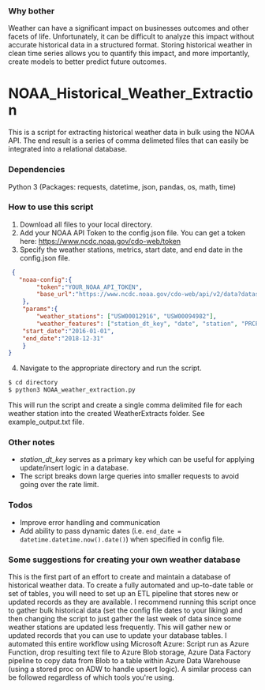 ### Why bother

Weather can have a significant impact on businesses outcomes and other facets of life. Unfortunately, it can be difficult to analyze this impact without accurate historical data in a structured format. Storing historical weather in clean time series allows you to quantify this impact, and more importantly, create models to better predict future outcomes. 

# NOAA_Historical_Weather_Extraction
This is a script for extracting historical weather data in bulk using the NOAA API. The end result is a series of comma delimeted files that can easily be integrated into a relational database. 

### Dependencies
Python 3 (Packages: requests, datetime, json, pandas, os, math, time)

### How to use this script
1. Download all files to your local directory.
2. Add your NOAA API Token to the config.json file. You can get a token here: https://www.ncdc.noaa.gov/cdo-web/token
3. Specify the weather stations, metrics, start date, and end date in the config.json file.
```json
 {
   "noaa-config":{
        "token":"YOUR_NOAA_API_TOKEN",
        "base_url":"https://www.ncdc.noaa.gov/cdo-web/api/v2/data?datasetid=GHCND&stationid=GHCND:"
    },
    "params":{
		"weather_stations": ["USW00012916", "USW00094982"],
		"weather_features": ["station_dt_key", "date", "station", "PRCP", "SNOW", "SNWD", "AWND", "TMAX", "TMIN"],
    "start_date":"2016-01-01",
    "end_date":"2018-12-31"
    }
}
```
4. Navigate to the appropriate directory and run the script.

```sh
$ cd directory
$ python3 NOAA_weather_extraction.py
```

This will run the script and create a single comma delimited file for each weather station into the created WeatherExtracts folder. See example_output.txt file. 

### Other notes
* _station_dt_key_ serves as a primary key which can be useful for applying update/insert logic in a database.
* The script breaks down large queries into smaller requests to avoid going over the rate limit. 


### Todos

 - Improve error handling and communication
 - Add ability to pass dynamic dates (i.e. `end_date = datetime.datetime.now().date()`) when specified in config file. 
 
### Some suggestions for creating your own weather database

This is the first part of an effort to create and maintain a database of historical weather data. To create a fully automated and up-to-date table or set of tables, you will need to set up an ETL pipeline that stores new or updated records as they are available. I recommend running this script once to gather bulk historical data (set the config file dates to your liking) and then changing the script to just gather the last week of data since some weather stations are updated less frequently. This will gather new or updated records that you can use to update your database tables. 
I automated this entire workflow using Microsoft Azure: Script run as Azure Function, drop resulting text file to Azure Blob storage, Azure Data Factory pipeline to copy data from Blob to a table within Azure Data Warehouse (using a stored proc on ADW to handle upsert logic). A similar process can be followed regardless of which tools you're using. 
